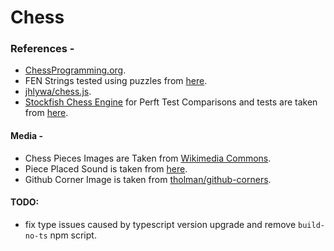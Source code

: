 # Chess

### References -

- [ChessProgramming.org](https://www.chessprogramming.org/Board_Representation).
- FEN Strings tested using puzzles from [here](https://www.wtharvey.com/).
- [jhlywa/chess.js](https://github.com/jhlywa/chess.js).
- [Stockfish Chess Engine](https://stockfishchess.org/) for Perft Test Comparisons and tests are taken from [here](https://www.chessprogramming.org/Perft_Results).

#### Media -

- Chess Pieces Images are Taken from [Wikimedia Commons](https://commons.wikimedia.org/wiki/Category:PNG_chess_pieces/Standard_transparent).
- Piece Placed Sound is taken from [here](https://www.youtube.com/watch?v=mHLYz1EcU7I).
- Github Corner Image is taken from [tholman/github-corners](https://github.com/tholman/github-corners).

#### TODO:

- fix type issues caused by typescript version upgrade and remove `build-no-ts` npm script.
